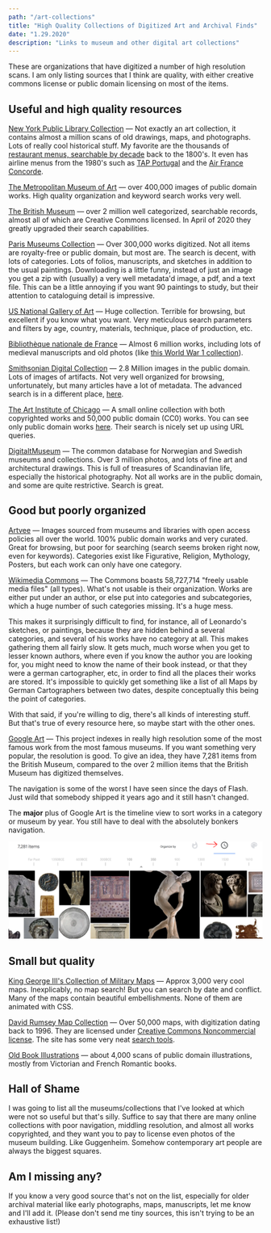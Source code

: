 ```yaml
---
path: "/art-collections"
title: "High Quality Collections of Digitized Art and Archival Finds"
date: "1.29.2020"
description: "Links to museum and other digital art collections"
---
```


These are organizations that have digitized a number of high resolution scans. I am only listing sources that I think are quality, with either creative commons license or public domain licensing on most of the items.

## Useful and high quality resources

[New York Public Library Collection](https://digitalcollections.nypl.org/) — Not exactly an art collection, it contains almost a million scans of old drawings, maps, and photographs. Lots of really cool historical stuff. My favorite are the thousands of [restaurant menus, searchable by decade](http://menus.nypl.org/menus) back to the 1800's. It even has airline menus from the 1980's such as [TAP Portugal](http://menus.nypl.org/menu_pages/53824/explore) and the [Air France Concorde](http://menus.nypl.org/menu_pages/44451).

[The Metropolitan Museum of Art](https://www.metmuseum.org/art/collection/search) — over 400,000 images of public domain works. High quality organization and keyword search works very well.

[The British Museum](https://www.britishmuseum.org/collection) — over 2 million well categorized, searchable records, almost all of which are Creative Commons licensed. In April of 2020 they greatly upgraded their search capabilities.

[Paris Museums Collection](http://parismuseescollections.paris.fr/en) — Over 300,000 works digitized. Not all items are royalty-free or public domain, but most are. The search is decent, with lots of categories. Lots of folios, manuscripts, and sketches in addition to the usual paintings. Downloading is a little funny, instead of just an image you get a zip with (usually) a very well metadata'd image, a pdf, and a text file. This can be a little annoying if you want 90 paintings to study, but their attention to cataloguing detail is impressive.

[US National Gallery of Art](https://www.nga.gov/collection.html) — Huge collection. Terrible for browsing, but excellent if you know what you want. Very meticulous search parameters and filters by age, country, materials, technique, place of production, etc.

[Bibliothèque nationale de France](https://gallica.bnf.fr/accueil/en/content/accueil-e) — Almost 6 million works, including lots of medieval manuscripts and old photos (like [this World War 1 collection](https://gallica.bnf.fr/html/und/histoire/premiere-guerre-mondiale)).

[Smithsonian Digital Collection](https://www.si.edu/explore) — 2.8 Million images in the public domain. Lots of images of artifacts. Not very well organized for browsing, unfortunately, but many articles have a lot of metadata. The advanced search is in a different place, [here](http://collections.si.edu/search/).

[The Art Institute of Chicago](https://www.artic.edu/collection) — A small online collection with both copyrighted works and 50,000 public domain (CC0) works. You can see only public domain works [here](https://www.artic.edu/collection?is_public_domain=1). Their search is nicely set up using URL queries.

[DigitaltMuseum](https://digitaltmuseum.org/) — The common database for Norwegian and Swedish museums and collections. Over 3 million photos, and lots of fine art and architectural drawings. This is full of treasures of Scandinavian life, especially the historical photography. Not all works are in the public domain, and some are quite restrictive. Search is great.

## Good but poorly organized

[Artvee](https://artvee.com/) — Images sourced from museums and libraries with open access policies all over the world. 100% public domain works and very curated. Great for browsing, but poor for searching (search seems broken right now, even for keywords). Categories exist like Figurative, Religion, Mythology, Posters, but each work can only have one category.

[Wikimedia Commons](https://commons.wikimedia.org/wiki/Main_Page) — The Commons boasts 58,727,714 "freely usable media files" (all types). What's not usable is their organization. Works are either put under an author, or else put into categories and subcategories, which a huge number of such categories missing. It's a huge mess.


This makes it surprisingly difficult to find, for instance, all of Leonardo's sketches, or paintings, because they are hidden behind a several categories, and several of his works have no category at all. This makes gathering them all fairly slow. It gets much, much worse when you get to lesser known authors, where even if you know the author you are looking for, you might need to know the name of their book instead, or that they were a german cartographer, etc, in order to find all the places their works are stored.  It's impossible to quickly get something like a list of all Maps by German Cartographers between two dates, despite conceptually this being the point of categories.

With that said, if you're willing to dig, there's all kinds of interesting stuff. But that's true of every resource here, so maybe start with the other ones.


[Google Art](https://artsandculture.google.com/explore) — This project indexes in really high resolution some of the most famous work from the most famous museums. If you want something very popular, the resolution is good. To give an idea, they have 7,281 items from the British Museum, compared to the over 2 million items that the British Museum has digitized themselves.

The navigation is some of the worst I have seen since the days of Flash. Just wild that somebody shipped it years ago and it still hasn't changed.

The **major** plus of Google Art is the timeline view to sort works in a category or museum by year. You still have to deal with the absolutely bonkers navigation.

<img src="../images/posts/art-collections/timeline.png" alt="Google Art Timeline" title="Google Art Timeline" />


## Small but quality

[King George III's Collection of Military Maps](https://militarymaps.rct.uk/the-maps) — Approx 3,000 very cool maps. Inexplicably, no map search! But you can search by date and conflict. Many of the maps contain  beautiful embellishments. None of them are animated with CSS.

[David Rumsey Map Collection](https://www.davidrumsey.com/) — Over 50,000 maps, with digitization dating back to 1996. They are licensed under [Creative Commons Noncommercial license](https://creativecommons.org/licenses/by-nc-sa/3.0/). The site has some very neat [search tools](https://www.davidrumsey.com/view).

[Old Book Illustrations](https://www.oldbookillustrations.com/subjects) — about 4,000 scans of public domain illustrations, mostly from Victorian and French Romantic books.

## Hall of Shame

I was going to list all the museums/collections that I've looked at which were not so useful but that's silly. Suffice to say that there are many online collections with poor navigation, middling resolution, and almost all works copyrighted, and they want you to pay to license even photos of the museum building. Like Guggenheim. Somehow contemporary art people are always the biggest squares.


## Am I missing any?

If you know a very good source that's not on the list, especially for older archival material like early photographs, maps, manuscripts, let me know and I'll add it. (Please don't send me tiny sources, this isn't trying to be an exhaustive list!)